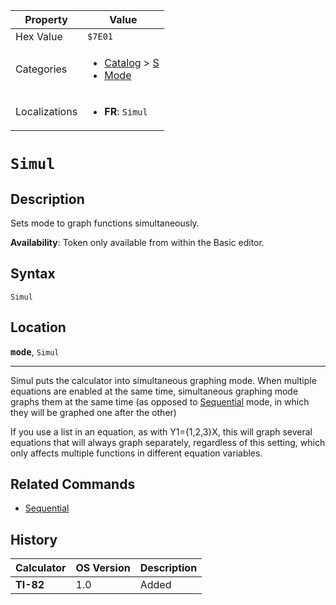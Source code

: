 | Property      | Value |
|---------------|-------|
| Hex Value     | `$7E01`|
| Categories    | <ul><li>[Catalog](<../categories/Catalog.md>) > [S](<../categories/Catalog.md#S>)</li><li>[Mode](<../categories/Mode.md>)</li></ul> |
| Localizations | <ul><li><b>FR</b>: `Simul`</li></ul> |

# `Simul`

## Description
Sets mode to graph functions simultaneously.


<b>Availability</b>: Token only available from within the Basic editor.

## Syntax
`Simul`

## Location
<tt><kbd><b>mode</b></kbd></tt>, `Simul`
<hr>

Simul puts the calculator into simultaneous graphing mode. When multiple equations are enabled at the same time, simultaneous graphing mode graphs them at the same time (as opposed to [Sequential](Sequential.md) mode, in which they will be graphed one after the other)

If you use a list in an equation, as with Y1={1,2,3}X, this will graph several equations that will always graph separately, regardless of this setting, which only affects multiple functions in different equation variables.

## Related Commands

*   [Sequential](Sequential.md)

## History
| Calculator | OS Version | Description |
|------------|------------|-------------|
| <b>TI-82</b> | 1.0 | Added |


